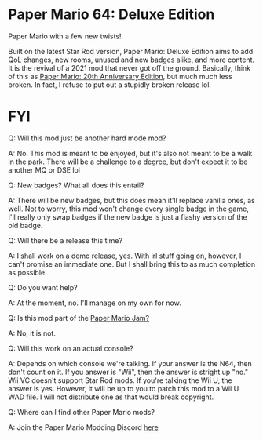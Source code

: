 # Paper Mario 64: Deluxe Edition
Paper Mario with a few new twists!

Built on the latest Star Rod version, Paper Mario: Deluxe Edition aims to add QoL changes, new rooms, unused and new badges alike, and more content. It is the revival of a 2021 mod that never got off the ground. Basically, think of this as [Paper Mario: 20th Anniversary Edition](https://youtu.be/rNIgK8tbh4A), but much much less broken. In fact, I refuse to put out a stupidly broken release lol.

# FYI

Q: Will this mod just be another hard mode mod?

A: No. This mod is meant to be enjoyed, but it's also not meant to be a walk in the park. There will be a challenge to a degree, but don't expect it to be another MQ or DSE lol



Q: New badges? What all does this entail?

A: There will be new badges, but this does mean it'll replace vanilla ones, as well. Not to worry, this mod won't change every single badge in the game, I'll really only swap badges if the new badge is just a flashy version of the old badge.



Q: Will there be a release this time?

A: I shall work on a demo release, yes. With irl stuff going on, however, I can't promise an immediate one. But I shall bring this to as much completion as possible.



Q: Do you want help?

A: At the moment, no. I'll manage on my own for now.



Q: Is this mod part of the [Paper Mario Jam?](https://itch.io/jam/paper-mario-modding-jam)

A: No, it is not.



Q: Will this work on an actual console?

A: Depends on which console we're talking. If your answer is the N64, then don't count on it. If you answer is "Wii", then the answer is stright up "no." Wii VC doesn't support Star Rod mods. If you're talking the Wii U, the answer is yes. However, it will be up to you to patch this mod to a Wii U WAD file. I will not distribute one as that would break copyright.



Q: Where can I find other Paper Mario mods?

A: Join the Paper Mario Modding Discord [here](https://discord.gg/JGJ7H5R7eS)
